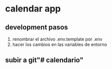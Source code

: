 # calendar app




## development pasos 
1. renombrar el archivo .env.template por .env
2. hacer los cambios en las variables de entorno 

## subir a git"# calendario" 
